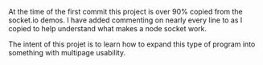 At the time of the first commit this project is over 90% copied from the socket.io demos. I have added commenting on nearly every line to as I copied to help understand what makes a node socket work.

The intent of this projet is to learn how to expand this type of program into something with multipage usability.